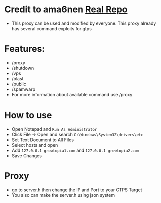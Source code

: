 # Credit to ama6nen [Real Repo](https://github.com/ama6nen/enetproxy)
- This proxy can be used and modified by everyone. This proxy already has several command exploits for gtps

# Features:
- /proxy
- /shutdown
- /vps
- /blast
- /public
- /spamwarp
- For more information about available command use /proxy

# How to use
- Open Notepad and `Run As Administrator`
- Click File -> Open and search `C:\Windows\System32\drivers\etc`
- Set Text Document to All Files
- Select hosts and open
- Add `127.0.0.1 growtopia1.com` and `127.0.0.1 growtopia2.com`
- Save Changes

# Proxy
- go to server.h then change the IP and Port to your GTPS Target
- You also can make the server.h using json system
